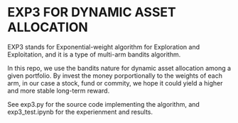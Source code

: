 # EXP3 FOR DYNAMIC ASSET ALLOCATION
EXP3 stands for Exponential-weight algorithm for Exploration and Exploitation, and it is a type of multi-arm bandits algorithm. 

In this repo, we use the bandits nature for dynamic asset allocation among a given portfolio. By invest the money porportionally to the weights of each arm, in our case a stock, fund or commity, we hope it could yield a higher and more stable long-term reward. 

See exp3.py for the source code implementing the algorithm, and exp3_test.ipynb for the experienment and results. 